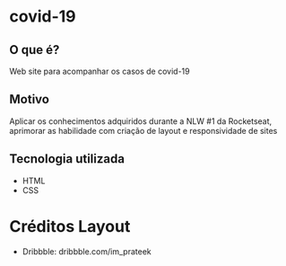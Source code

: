 # covid-19

## O que é?

Web site para acompanhar os casos de covid-19

## Motivo

Aplicar os conhecimentos adquiridos durante a NLW #1 da Rocketseat, aprimorar as habilidade com criação de layout e responsividade de sites

## Tecnologia utilizada

* HTML
* CSS

# Créditos Layout

* Dribbble: dribbble.com/im_prateek

